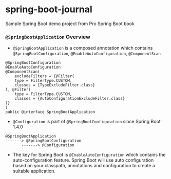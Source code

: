 # spring-boot-journal
Sample Spring Boot demo project from Pro Spring Boot book

### `@SpringBootApplication` Overview

* `@SpringBootApplication` is a composed annotation which contains `@SpringBootConfiguration`, `@EnableAutoConfiguration`,
`@ComponentScan`
```
@SpringBootConfiguration
@EnableAutoConfiguration
@ComponentScan(
    excludeFilters = {@Filter(
    type = FilterType.CUSTOM,
    classes = {TypeExcludeFilter.class}
), @Filter(
    type = FilterType.CUSTOM,
    classes = {AutoConfigurationExcludeFilter.class}
)}
)
public @interface SpringBootApplication
```
* `@Configuration` is part of  `@SpringBootConfiguration` since Spring Boot 1.4.0
```
@SpringBootApplication
-------> @SpringBootConfiguration
       -------> @Configuration
```
* The key for Spring Boot is `@EnableAutoConfiguration` which contains the auto-configuration feature.
Spring Boot will use auto configuration based on your classpath, annotations and configuration to create a suitable 
application. 



